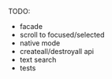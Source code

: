 TODO:
- facade
- scroll to focused/selected
- native mode
- createall/destroyall api
- text search
- tests
